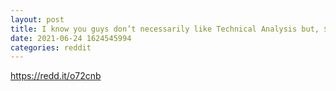 ```yaml
--- 
layout: post 
title: I know you guys don’t necessarily like Technical Analysis but, $GEVO. 
date: 2021-06-24 1624545994 
categories: reddit 
--- 
```

https://redd.it/o72cnb